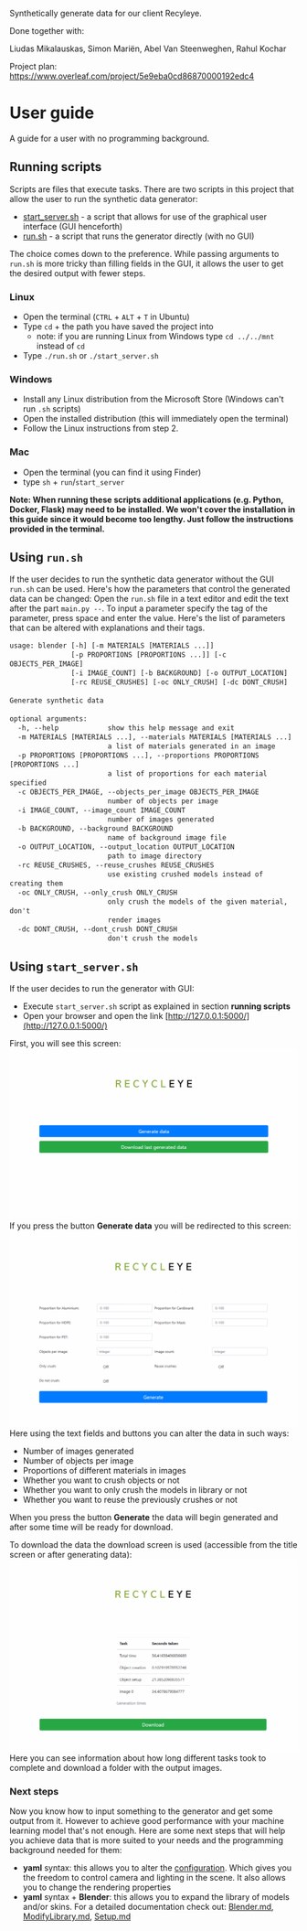 Synthetically generate data for our client Recyleye.

Done together with: 

Liudas Mikalauskas, Simon Mariën, Abel Van Steenweghen, Rahul Kochar

Project plan: https://www.overleaf.com/project/5e9eba0cd86870000192edc4

# User guide
A guide for a user with no programming background.

## Running scripts
Scripts are files that execute tasks. There are two scripts in this project that allow the user to run the synthetic data generator:
* [start_server.sh](start_server.sh) - a script that allows for use of the graphical user interface (GUI henceforth)
* [run.sh](run.sh) - a script that runs the generator directly (with no GUI)

The choice comes down to the preference. While passing arguments to `run.sh` is more tricky than filling fields in the GUI, it allows the user to get the desired output with fewer steps. 

### Linux
* Open the terminal (`CTRL` + `ALT` + `T` in Ubuntu)
* Type `cd` + the path you have saved the project into
    * note: if you are running Linux from Windows type `cd ../../mnt` instead of `cd`
* Type `./run.sh` or `./start_server.sh`

### Windows
* Install any Linux distribution from the Microsoft Store (Windows can't run `.sh` scripts)
* Open the installed distribution (this will immediately open the terminal)
* Follow the Linux instructions from step 2.

### Mac
* Open the terminal (you can find it using Finder)
* type `sh` + `run`/`start_server`

__Note: When running these scripts additional applications (e.g. Python, Docker, Flask) may need to be installed.
We won't cover the installation in this guide since it would become too lengthy.
Just follow the instructions provided in the terminal.__

## Using `run.sh`
If the user decides to run the synthetic data generator without the GUI `run.sh` can be used.
Here's how the parameters that control the generated data can be changed:
Open the `run.sh` file in a text editor and edit the text after the part `main.py --`. To input a parameter specify the tag of the parameter, press space and enter the value. Here's the list of parameters that can be altered with explanations and their tags. 
```shell script
usage: blender [-h] [-m MATERIALS [MATERIALS ...]]
               [-p PROPORTIONS [PROPORTIONS ...]] [-c OBJECTS_PER_IMAGE]
               [-i IMAGE_COUNT] [-b BACKGROUND] [-o OUTPUT_LOCATION]
               [-rc REUSE_CRUSHES] [-oc ONLY_CRUSH] [-dc DONT_CRUSH]

Generate synthetic data

optional arguments:
  -h, --help            show this help message and exit
  -m MATERIALS [MATERIALS ...], --materials MATERIALS [MATERIALS ...]
                        a list of materials generated in an image
  -p PROPORTIONS [PROPORTIONS ...], --proportions PROPORTIONS [PROPORTIONS ...]
                        a list of proportions for each material specified
  -c OBJECTS_PER_IMAGE, --objects_per_image OBJECTS_PER_IMAGE
                        number of objects per image
  -i IMAGE_COUNT, --image_count IMAGE_COUNT
                        number of images generated
  -b BACKGROUND, --background BACKGROUND
                        name of background image file
  -o OUTPUT_LOCATION, --output_location OUTPUT_LOCATION
                        path to image directory
  -rc REUSE_CRUSHES, --reuse_crushes REUSE_CRUSHES
                        use existing crushed models instead of creating them
  -oc ONLY_CRUSH, --only_crush ONLY_CRUSH
                        only crush the models of the given material, don't
                        render images
  -dc DONT_CRUSH, --dont_crush DONT_CRUSH
                        don't crush the models
```
## Using `start_server.sh`
If the user decides to run the generator with GUI:
* Execute `start_server.sh` script  as explained in section **running scripts**
* Open your browser and open the link [http://127.0.0.1:5000/](http://127.0.0.1:5000/)

First, you will see this screen:
![Title screen](Documentation/screens/index.png)
If you press the button **Generate data** you will be redirected to this screen:
![Generate screen](Documentation/screens/generate.png)
Here using the text fields and buttons you can alter the data in such ways:
* Number of images generated
* Number of objects per image
* Proportions of different materials in images
* Whether you want to crush objects or not
* Whether you want to only crush the models in library or not
* Whether you want to reuse the previously crushes or not

When you press the button **Generate** the data will begin generated and after some time
will be ready for download.

To download the data the download screen is used (accessible from the title screen or after generating data):
![Download screen](Documentation/screens/download.png)
Here you can see information about how long different tasks took to complete and download a
folder with the output images.

### Next steps
Now you know how to input something to the generator and get some output from it. However to achieve
good performance with your machine learning model that's not enough. Here are some next
steps that will help you achieve data that is more suited to your needs and the programming
background needed for them:
* **yaml** syntax: this allows you to alter the [configuration](configuration.yaml). Which gives
you the freedom to control camera and lighting in the scene. It also allows you to change the rendering properties
* **yaml** syntax + **Blender**: this allows you to expand the library of models and/or skins. For a
detailed documentation check out: [Blender.md](Documentation/Blender.md), [ModifyLibrary.md](Documentation/ModifyLibrary.md), [Setup.md](Documentation/Setup.md)
